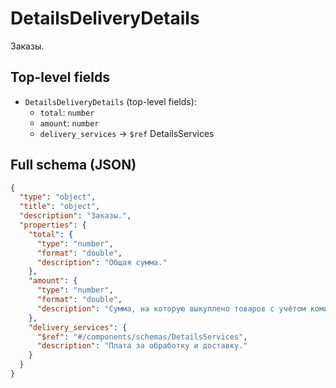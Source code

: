 # DetailsDeliveryDetails

Заказы.

## Top-level fields
- `DetailsDeliveryDetails` (top-level fields):
  - `total`: `number`
  - `amount`: `number`
  - `delivery_services` → `$ref` DetailsServices

## Full schema (JSON)
```json
{
  "type": "object",
  "title": "object",
  "description": "Заказы.",
  "properties": {
    "total": {
      "type": "number",
      "format": "double",
      "description": "Общая сумма."
    },
    "amount": {
      "type": "number",
      "format": "double",
      "description": "Сумма, на которую выкуплено товаров с учётом комиссий."
    },
    "delivery_services": {
      "$ref": "#/components/schemas/DetailsServices",
      "description": "Плата за обработку и доставку."
    }
  }
}
```
